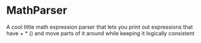 # MathParser
A cool little math expression parser that lets you print out expressions that have + * () and move parts of it around while keeping it logically consistent
